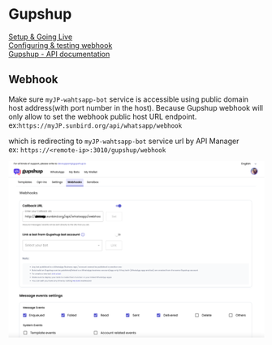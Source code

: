 # Gupshup
 [Setup & Going Live](https://docs.gupshup.io/docs/setup-going-live)  
 [Configuring & testing webhook](https://docs.gupshup.io/docs/set-webhookcallback-url)  
 [Gupshup - API documentation](https://docs.gupshup.io/reference/msg)  

 ## Webhook
 Make sure `myJP-wahtsapp-bot` service is accessible using public domain host address(with port number in the host). Because Gupshup webhook will only allow to set the webhook public host URL endpoint.  
    ex:`https://myJP.sunbird.org/api/whatsapp/webhook`

which is redirecting to `myJP-wahtsapp-bot` service url by API Manager  
    ex: `https://<remote-ip>:3010/gupshup/webhook`  

<img title="a title" alt="Alt text" src="gupshup-webhook.png">


